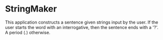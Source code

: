# StringMaker

This application constructs a sentence given strings input by the user.  If the user starts the word with an interrogative, then the sentence ends with a '?'.  A period (.) otherwise.